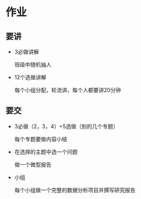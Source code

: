 # 作业

## 要讲

- 3必做讲解

  班级中随机抽人

- 12个选做讲解

  每个小组分配，轮流讲，每个人都要讲20分钟

## 要交

- 3必做（2，3，4）+5选做（别的几个专题）

  每个专题要做内容小结

- 在选择的主题中选一个问题

  做一个微型报告

- 小组

  每个小组做一个完整的数据分析项目并撰写研究报告

